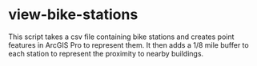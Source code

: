 # view-bike-stations
This script takes a csv file containing bike stations and creates point features in ArcGIS Pro to represent them.
It then adds a 1/8 mile buffer to each station to represent the proximity to nearby buildings.
